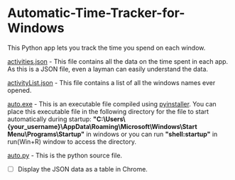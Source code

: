 # Automatic-Time-Tracker-for-Windows
This Python app lets you track the time you spend on each window.

[activities.json](/activities.json) - This file contains all the data on the time spent in each app. As this is a JSON file, even a layman can easily understand the data.

[activityList.json](/activityList) - This file contains a list of all the windows names ever opened.

[auto.exe](/auto.exe) - This is an executable file compiled using [pyinstaller](https://github.com/pyinstaller/pyinstaller). You can place this executable file in the following directory for the file to start automatically during startup: **"C:\Users\\{your_username}\AppData\Roaming\Microsoft\Windows\Start Menu\Programs\Startup"** in windows or you can run **"shell:startup"** in run(Win+R) window to access the directory.

[auto.py](/auto.py) - This is the python source file.

- [ ] Display the JSON data as a table in Chrome.
